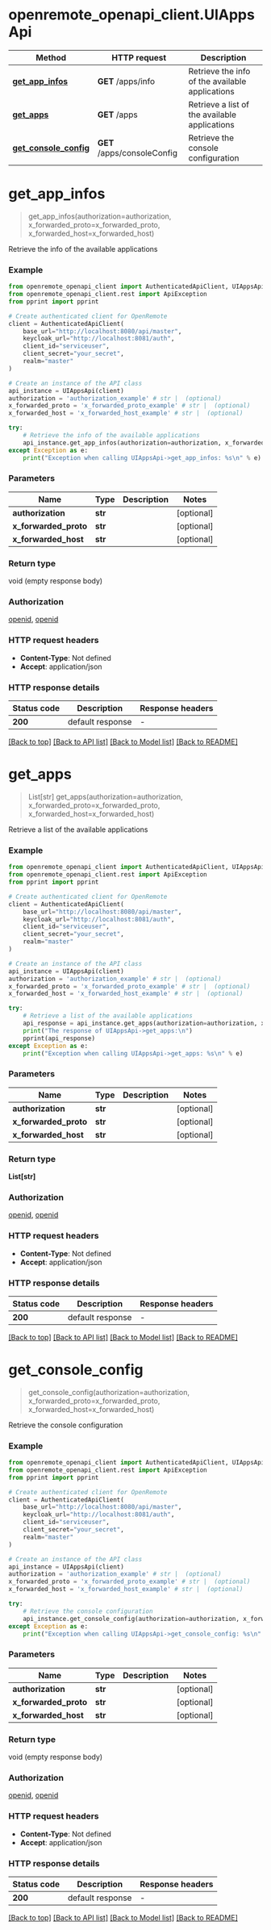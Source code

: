 # openremote_openapi_client.UIAppsApi

Method | HTTP request | Description
------------- | ------------- | -------------
[**get_app_infos**](UIAppsApi.md#get_app_infos) | **GET** /apps/info | Retrieve the info of the available applications
[**get_apps**](UIAppsApi.md#get_apps) | **GET** /apps | Retrieve a list of the available applications
[**get_console_config**](UIAppsApi.md#get_console_config) | **GET** /apps/consoleConfig | Retrieve the console configuration


# **get_app_infos**
> get_app_infos(authorization=authorization, x_forwarded_proto=x_forwarded_proto, x_forwarded_host=x_forwarded_host)

Retrieve the info of the available applications

### Example


```python
from openremote_openapi_client import AuthenticatedApiClient, UIAppsApi
from openremote_openapi_client.rest import ApiException
from pprint import pprint

# Create authenticated client for OpenRemote
client = AuthenticatedApiClient(
    base_url="http://localhost:8080/api/master",
    keycloak_url="http://localhost:8081/auth",
    client_id="serviceuser",
    client_secret="your_secret",
    realm="master"
)

# Create an instance of the API class
api_instance = UIAppsApi(client)
authorization = 'authorization_example' # str |  (optional)
x_forwarded_proto = 'x_forwarded_proto_example' # str |  (optional)
x_forwarded_host = 'x_forwarded_host_example' # str |  (optional)

try:
    # Retrieve the info of the available applications
    api_instance.get_app_infos(authorization=authorization, x_forwarded_proto=x_forwarded_proto, x_forwarded_host=x_forwarded_host)
except Exception as e:
    print("Exception when calling UIAppsApi->get_app_infos: %s\n" % e)
```



### Parameters


Name | Type | Description  | Notes
------------- | ------------- | ------------- | -------------
 **authorization** | **str**|  | [optional] 
 **x_forwarded_proto** | **str**|  | [optional] 
 **x_forwarded_host** | **str**|  | [optional] 

### Return type

void (empty response body)

### Authorization

[openid](../README.md#openid), [openid](../README.md#openid)

### HTTP request headers

 - **Content-Type**: Not defined
 - **Accept**: application/json

### HTTP response details

| Status code | Description | Response headers |
|-------------|-------------|------------------|
**200** | default response |  -  |

[[Back to top]](#) [[Back to API list]](../README.md#documentation-for-api-endpoints) [[Back to Model list]](../README.md#documentation-for-models) [[Back to README]](../README.md)

# **get_apps**
> List[str] get_apps(authorization=authorization, x_forwarded_proto=x_forwarded_proto, x_forwarded_host=x_forwarded_host)

Retrieve a list of the available applications

### Example


```python
from openremote_openapi_client import AuthenticatedApiClient, UIAppsApi
from openremote_openapi_client.rest import ApiException
from pprint import pprint

# Create authenticated client for OpenRemote
client = AuthenticatedApiClient(
    base_url="http://localhost:8080/api/master",
    keycloak_url="http://localhost:8081/auth",
    client_id="serviceuser",
    client_secret="your_secret",
    realm="master"
)

# Create an instance of the API class
api_instance = UIAppsApi(client)
authorization = 'authorization_example' # str |  (optional)
x_forwarded_proto = 'x_forwarded_proto_example' # str |  (optional)
x_forwarded_host = 'x_forwarded_host_example' # str |  (optional)

try:
    # Retrieve a list of the available applications
    api_response = api_instance.get_apps(authorization=authorization, x_forwarded_proto=x_forwarded_proto, x_forwarded_host=x_forwarded_host)
    print("The response of UIAppsApi->get_apps:\n")
    pprint(api_response)
except Exception as e:
    print("Exception when calling UIAppsApi->get_apps: %s\n" % e)
```



### Parameters


Name | Type | Description  | Notes
------------- | ------------- | ------------- | -------------
 **authorization** | **str**|  | [optional] 
 **x_forwarded_proto** | **str**|  | [optional] 
 **x_forwarded_host** | **str**|  | [optional] 

### Return type

**List[str]**

### Authorization

[openid](../README.md#openid), [openid](../README.md#openid)

### HTTP request headers

 - **Content-Type**: Not defined
 - **Accept**: application/json

### HTTP response details

| Status code | Description | Response headers |
|-------------|-------------|------------------|
**200** | default response |  -  |

[[Back to top]](#) [[Back to API list]](../README.md#documentation-for-api-endpoints) [[Back to Model list]](../README.md#documentation-for-models) [[Back to README]](../README.md)

# **get_console_config**
> get_console_config(authorization=authorization, x_forwarded_proto=x_forwarded_proto, x_forwarded_host=x_forwarded_host)

Retrieve the console configuration

### Example


```python
from openremote_openapi_client import AuthenticatedApiClient, UIAppsApi
from openremote_openapi_client.rest import ApiException
from pprint import pprint

# Create authenticated client for OpenRemote
client = AuthenticatedApiClient(
    base_url="http://localhost:8080/api/master",
    keycloak_url="http://localhost:8081/auth",
    client_id="serviceuser",
    client_secret="your_secret",
    realm="master"
)

# Create an instance of the API class
api_instance = UIAppsApi(client)
authorization = 'authorization_example' # str |  (optional)
x_forwarded_proto = 'x_forwarded_proto_example' # str |  (optional)
x_forwarded_host = 'x_forwarded_host_example' # str |  (optional)

try:
    # Retrieve the console configuration
    api_instance.get_console_config(authorization=authorization, x_forwarded_proto=x_forwarded_proto, x_forwarded_host=x_forwarded_host)
except Exception as e:
    print("Exception when calling UIAppsApi->get_console_config: %s\n" % e)
```



### Parameters


Name | Type | Description  | Notes
------------- | ------------- | ------------- | -------------
 **authorization** | **str**|  | [optional] 
 **x_forwarded_proto** | **str**|  | [optional] 
 **x_forwarded_host** | **str**|  | [optional] 

### Return type

void (empty response body)

### Authorization

[openid](../README.md#openid), [openid](../README.md#openid)

### HTTP request headers

 - **Content-Type**: Not defined
 - **Accept**: application/json

### HTTP response details

| Status code | Description | Response headers |
|-------------|-------------|------------------|
**200** | default response |  -  |

[[Back to top]](#) [[Back to API list]](../README.md#documentation-for-api-endpoints) [[Back to Model list]](../README.md#documentation-for-models) [[Back to README]](../README.md)

